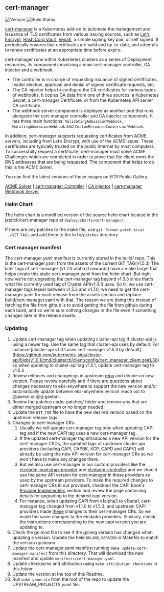 ## **cert-manager**
![Version](https://img.shields.io/badge/version-v1.18.2-blue)
![Build Status](https://codebuild.us-west-2.amazonaws.com/badges?uuid=eyJlbmNyeXB0ZWREYXRhIjoiUkphQkhWTUpOOVE1OFVLU0dHQmVFUXZJV0dJaGVLYmtEZHp0aGtDRnJBQUxtaHVqOWp3S0l6d0NlTytqNWpwc2tNTmF6RnNhMTZ3d1J1RXErR0lWcldZPSIsIml2UGFyYW1ldGVyU3BlYyI6IlQyU2lIcVVtU3ozZVZSVTgiLCJtYXRlcmlhbFNldFNlcmlhbCI6MX0%3D&branch=main)

[cert-manager](https://github.com/cert-manager/cert-manager) is a Kubernetes add-on to automate the management and issuance of TLS certificates from various issuing sources, such as [Let’s Encrypt](https://letsencrypt.org), [HashiCorp Vault](https://www.vaultproject.io), [Venafi](https://www.venafi.com/), a simple signing key pair, or self signed. It periodically ensures that certificates are valid and up-to-date, and attempts to renew certificates at an appropriate time before expiry.

cert-manager runs within Kubernetes clusters as a series of Deployment resources, its components involving a main cert-manager controller, CA injector and a webhook. 
* The controller is in charge of requesting issuance of signed certificates, leader election, approval and denial of signed certificate requests, etc.
* The CA injector helps to configure the CA certificates for various types of webhooks. It copies CA data from one of three sources: a Kubernetes Secret, a cert-manager Certificate, or from the Kubernetes API server CA certificate.
* The webhook server component is deployed as another pod that runs alongside the cert-manager controller and CA injector components. It has three main functions: `ValidatingAdmissionWebhook`, `MutatingAdmissionWebhook` and `CustomResourceConversionWebhook`.

In addition, cert-manager supports requesting certificates from ACME servers, including from Let’s Encrypt, with use of the ACME Issuer. These certificates are typically trusted on the public Internet by most computers. To successfully request a certificate, cert-manager must solve ACME Challenges which are completed in order to prove that the client owns the DNS addresses that are being requested. The component that helps to do this is the ACME Solver.

You can find the latest versions of these images on ECR Public Gallery.

[ACME Solver](https://gallery.ecr.aws/eks-anywhere/cert-manager/cert-manager-acmesolver) | 
[cert-manager Controller](https://gallery.ecr.aws/eks-anywhere/cert-manager/cert-manager-controller) | 
[CA injector](https://gallery.ecr.aws/eks-anywhere/cert-manager/cert-manager-cainjector) | 
[cert-manager Webhook Server](https://gallery.ecr.aws/eks-anywhere/cert-manager/cert-manager-webhook)

### Helm Chart

The helm chart is a modified version of the source helm chart located in the jetstck/cert-manager repo at `deploy/charts/cert-manager/`.

If there are any patches to the make file, use `git format-patch $(cat ../GIT_TAG)` and add them to the `helm/patches` directory.

### Cert manager manifest

The cert-manager.yaml manifest is currently stored in the build/ repo. This is the cert-manager.yaml from the assets of the current GIT_TAG(v1.5.3)
The later tags of cert-manager (v1.7.0-alpha.0 onwards) have a make target that helps create this static cert-manager.yaml from the helm chart.
But right now we're not upgrading the cert-manager tag beyond v1.5.3 since that's what the currently used tag of Cluster API(v1.0.1) uses.
So till we use cert-manager tags lesser between v1.5.3 and v1.7.0, we need to get the cert-manager.yaml for each release from the assets section
and replace build/cert-manager.yaml with that. The reason we are doing this instead of fetching the file from github is to avoid getting the file
from github during each build, and so we're sure nothing changes in the file even if something changes later in the release assets.

### Updating

1. Update cert-manager tag when updating cluster-api tag if cluster-api is using a newer tag.
   Use the same tag that cluster-api uses by default. For instance [cluster-api v1.0.1 uses cert-manager v1.5.3 by default]
   (https://github.com/kubernetes-sigs/cluster-api/blob/v1.0.1/cmd/clusterctl/client/config/cert_manager_client.go#L30) so when updating
   to cluster-api tag v1.0.1, update cert-manager tag to v1.5.3
1. Review releases and changelogs in upstream [repo](https://github.com/cert-manager/cert-manager) and decide on new version.
   Please review carefully and if there are questions about changes necessary to eks-anywhere to support the new version
   and/or automatically update between eks-anywhere version reach out to @jaxesn or @g-gaston.
1. Review the patches under patches/ folder and remove any that are either merged upstream or no longer needed.
1. Update the `GIT_TAG` file to have the new desired version based on the upstream release tags.
1. Changes to cert-manager CRs:
   1. Usually we will update cert-manager tag only when updating CAPI tag and if the new CAPI tag uses a new cert-manager tag.
   1. If the updated cert-manager tag introduces a new API version for the cert-manager CRDs, the updated tags of upstream cluster-api providers 
      (including CAPI, CAPBK, KCP, CAPD and CAPV) will already be using the new API version for cert-manager CRs so we won't have to make any changes there.
   1. But we also use cert-manager in our custom providers like the [etcdadm-bootstrap-provider](https://github.com/aws/etcdadm-bootstrap-provider/tree/v1beta1/config/certmanager)
   and [etcdadm-controller](https://github.com/aws/etcdadm-controller/tree/v1beta1/config/certmanager) and we should use the same API version for cert-manager in these providers
   as used by the upstream providers. To make the required changes to cert-manager CRs in our providers, checkout the CAPI book's [Provider Implementers](https://cluster-api.sigs.k8s.io/developer/providers/implementers.html)
   section and review the page containing details for upgrading to the desired capi version. 
   1. For instance, when updating CAPI from v1alpha3 to v1beta1, cert-manager tag changed from v1.1.0 to v1.5.3, and upstream CAPI providers made [these](https://cluster-api.sigs.k8s.io/developer/providers/v1alpha3-to-v1alpha4.html#upgrade-cert-manager-to-v110)
   changes to their cert-manager CRs. So we made the same changes to the etcdadm providers. Similarly, check the instructions corresponding to the new
   capi version you are updating to.
1. Check the go.mod file to see if the golang version has changed when updating a version. Update the field `GOLANG_VERSION` in
   Makefile to match the version upstream.
1. Update the cert-manager.yaml manifest running `make update-cert-manager-manifest` from this directory. That will download the new manifest and update `manifests/cert-manager.yaml`.
1. Update checksums and attribution using `make attribution checksums` in this folder.
1. Update the version at the top of this Readme.
1. Run `make generate` from the root of the repo to update the UPSTREAM_PROJECTS.yaml file.
